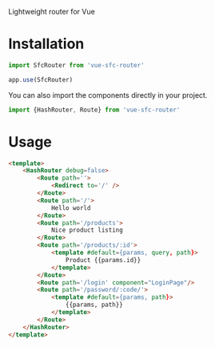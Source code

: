Lightweight router for Vue

# Installation
```js
import SfcRouter from 'vue-sfc-router'

app.use(SfcRouter)
```

You can also import the components directly in your project.

```js
import {HashRouter, Route} from 'vue-sfc-router'
```

# Usage
```html
<template>
    <HashRouter debug=false>
        <Route path=''>
            <Redirect to='/' />
        </Route>
        <Route path='/'>
            Hello world
        </Route>
        <Route path='/products'>
            Nice product listing
        </Route>
        <Route path='/products/:id'>
            <template #default={params, query, path}>
                Product {{params.id}}
            </template>
        </Route>
        <Route path='/login' component="LoginPage"/>
        <Route path='/password/:code/'>
            <template #default={params, path}>
                {{params, path}}
            </template>
        </Route>
    </HashRouter>
</template>
```

